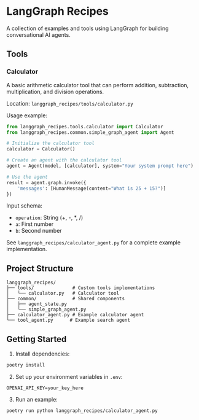 # LangGraph Recipes

A collection of examples and tools using LangGraph for building conversational AI agents.

## Tools

### Calculator

A basic arithmetic calculator tool that can perform addition, subtraction, multiplication, and division operations.

Location: `langgraph_recipes/tools/calculator.py`

Usage example:
```python
from langgraph_recipes.tools.calculator import Calculator
from langgraph_recipes.common.simple_graph_agent import Agent

# Initialize the calculator tool
calculator = Calculator()

# Create an agent with the calculator tool
agent = Agent(model, [calculator], system="Your system prompt here")

# Use the agent
result = agent.graph.invoke({
    'messages': [HumanMessage(content="What is 25 + 15?")]
})
```

Input schema:
- `operation`: String (+, -, *, /)
- `a`: First number
- `b`: Second number

See `langgraph_recipes/calculator_agent.py` for a complete example implementation.

## Project Structure

```
langgraph_recipes/
├── tools/              # Custom tools implementations
│   └── calculator.py   # Calculator tool
├── common/             # Shared components
│   ├── agent_state.py
│   └── simple_graph_agent.py
├── calculator_agent.py # Example calculator agent
└── tool_agent.py      # Example search agent
```

## Getting Started

1. Install dependencies:
```bash
poetry install
```

2. Set up your environment variables in `.env`:
```
OPENAI_API_KEY=your_key_here
```

3. Run an example:
```bash
poetry run python langgraph_recipes/calculator_agent.py
